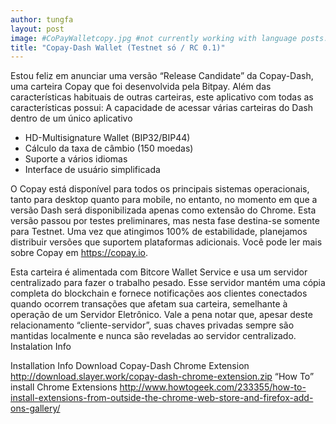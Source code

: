```yaml
---
author: tungfa
layout: post
image: #CoPayWalletcopy.jpg #not currently working with language posts. Needs resolution.
title: "Copay-Dash Wallet (Testnet só / RC 0.1)"
---
```

Estou feliz em anunciar uma versão “Release Candidate” da Copay-Dash, uma carteira Copay que foi desenvolvida pela Bitpay.
Além das características habituais de outras carteiras, este aplicativo com todas as características possui:
A capacidade de acessar várias carteiras do Dash dentro de um único aplicativo
- HD-Multisignature Wallet (BIP32/BIP44)
- Cálculo da taxa de câmbio (150 moedas)
- Suporte a vários idiomas
- Interface de usuário simplificada

O Copay está disponível para todos os principais sistemas operacionais, tanto para desktop quanto para mobile, no entanto, no momento em que a versão Dash será disponibilizada apenas como extensão do Chrome. Esta versão passou por testes preliminares, mas nesta fase destina-se somente para Testnet. Uma vez que atingimos 100% de estabilidade, planejamos distribuir versões que suportem plataformas adicionais.
Você pode ler mais sobre Copay em <https://copay.io>.

Esta carteira é alimentada com Bitcore Wallet Service e usa um servidor centralizado para fazer o trabalho pesado. Esse servidor mantém uma cópia completa do blockchain e fornece notificações aos clientes conectados quando ocorrem transações que afetam sua carteira, semelhante à operação de um Servidor Eletrônico. Vale a pena notar que, apesar deste relacionamento “cliente-servidor”, suas chaves privadas sempre são mantidas localmente e nunca são reveladas ao servidor centralizado.
Instalation Info

Installation Info
Download Copay-Dash Chrome Extension
<http://download.slayer.work/copay-dash-chrome-extension.zip>
“How To” install Chrome Extensions
<http://www.howtogeek.com/233355/how-to-install-extensions-from-outside-the-chrome-web-store-and-firefox-add-ons-gallery/>

